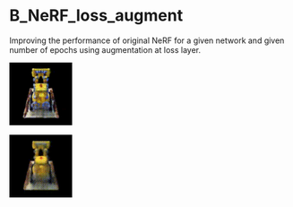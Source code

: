 # B_NeRF_loss_augment

Improving the performance of original NeRF for a given network and given number of epochs using augmentation at loss layer.



![Original reconstruction with loss layer augmentation](videos/lego_l.gif)

![Original reconstruction](videos/lego_o.gif)
 

